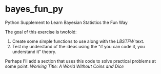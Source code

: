 # bayes_fun_py
Python Supplement to Learn Bayesian Statistics the Fun Way

The goal of this exercise is twofold:
1. Create some simple functions to use along with the *LBSTFW* text.
2. Test my understand of the ideas using the "if you can code it, you understand it" theory.

Perhaps I'll add a section that uses this code to solve practical problems at some point. *Working Title: A World Without Coins and Dice*
